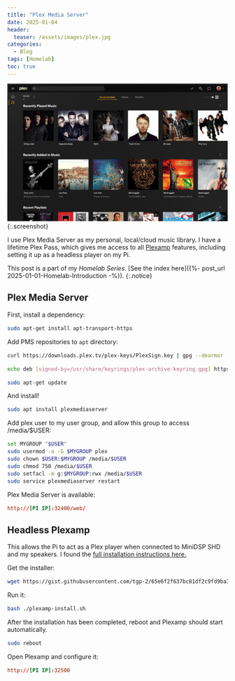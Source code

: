 ```yaml
---
title: "Plex Media Server"
date: 2025-01-04
header:
  teaser: /assets/images/plex.jpg
categories:
  - Blog
tags: [Homelab]
toc: true
---
```


![Plex Screenshot](/assets/images/plex.jpg)
{:.screenshot}

I use Plex Media Server as my personal, local/cloud music library. I have a lifetime Plex Pass, which gives me access to all [Plexamp](https://www.plex.tv/plexamp/) features, including setting it up as a headless player on my Pi.

<!--more-->

This post is a part of my *Homelab Series*. [See the index here]({%- post_url 2025-01-01-Homelab-Introduction -%}).
{:.notice}

## Plex Media Server

First, install a dependency:

```bash
sudo apt-get install apt-transport-https
```

Add PMS repositories to `apt` directory:

```bash
curl https://downloads.plex.tv/plex-keys/PlexSign.key | gpg --dearmor | sudo tee /usr/share/keyrings/plex-archive-keyring.gpg >/dev/null
```

```bash
echo deb [signed-by=/usr/share/keyrings/plex-archive-keyring.gpg] https://downloads.plex.tv/repo/deb public main | sudo tee /etc/apt/sources.list.d/plexmediaserver.list
```

```bash
sudo apt-get update
```

And install!

```bash
sudo apt install plexmediaserver
```

Add plex user to my user group, and allow this group to access /media/$USER:

```bash
set MYGROUP "$USER"
sudo usermod -a -G $MYGROUP plex
sudo chown $USER:$MYGROUP /media/$USER
sudo chmod 750 /media/$USER
sudo setfacl -m g:$MYGROUP:rwx /media/$USER
sudo service plexmediaserver restart
```

Plex Media Server is available:

```conf
http://[PI IP]:32400/web/
```

## Headless Plexamp

This allows the Pi to act as a Plex player when connected to MiniDSP SHD and my speakers. I found the [full installation instructions here.](https://gist.github.com/tgp-2/fc34c5389bc3e4ef332e28d9430b0ebf)

Get the installer:

```bash
wget https://gist.githubusercontent.com/tgp-2/65e6f2f637bc81df2c9fd9ba33f73bc6/raw/e7e9e47046c29a6090042a9a0a868a5bf7cf48be/plexamp-install.sh
```

Run it:

```bash
bash ./plexamp-install.sh
```

After the installation has been completed, reboot and Plexamp should start automatically.

```bash
sudo reboot
```

Open Plexamp and configure it:

```conf
http://[PI IP]:32500
```

